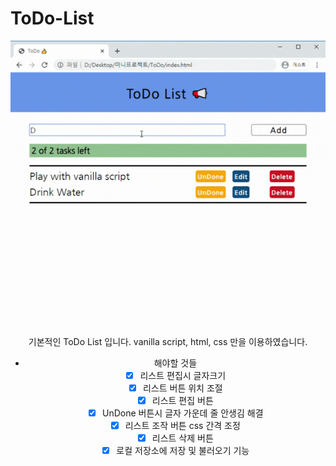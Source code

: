 # ToDo-List

<div style="text-align: center">
  <img src='main_pic.gif'></img>
</civ>

기본적인 ToDo List 입니다.
vanilla script, html, css 만을 이용하였습니다.

- 해야할 것들
  - [x] 리스트 편집시 글자크기
  - [x] 리스트 버튼 위치 조절
  - [x] 리스트 편집 버튼
  - [x] UnDone 버튼시 글자 가운데 줄 안생김 해결
  - [x] 리스트 조작 버튼 css 간격 조정
  - [x] 리스트 삭제 버튼
  - [x] 로컬 저장소에 저장 및 불러오기 기능
